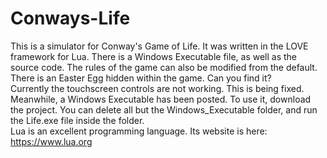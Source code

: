 # Conways-Life
This is a simulator for Conway's Game of Life. It was written in the LOVE framework for Lua. There is a Windows Executable file, as well as the source code. The rules of the game can also be modified from the default. There is an Easter Egg hidden within the game. Can you find it?\
Currently the touchscreen controls are not working. This is being fixed. Meanwhile, a Windows Executable has been posted. To use it, download the project. You can delete all but the Windows_Executable folder, and run the Life.exe file inside the folder.\
Lua is an excellent programming language. Its website is here: https://www.lua.org
